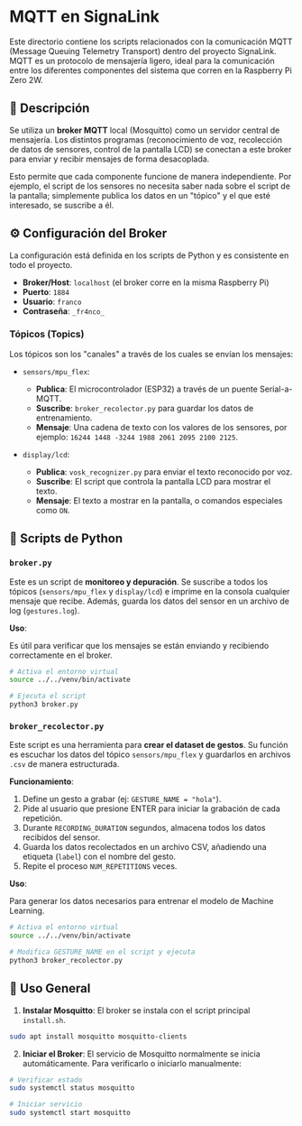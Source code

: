 # MQTT en SignaLink

Este directorio contiene los scripts relacionados con la comunicación MQTT (Message Queuing Telemetry Transport) dentro del proyecto SignaLink. MQTT es un protocolo de mensajería ligero, ideal para la comunicación entre los diferentes componentes del sistema que corren en la Raspberry Pi Zero 2W.

## 📜 Descripción

Se utiliza un **broker MQTT** local (Mosquitto) como un servidor central de mensajería. Los distintos programas (reconocimiento de voz, recolección de datos de sensores, control de la pantalla LCD) se conectan a este broker para enviar y recibir mensajes de forma desacoplada.

Esto permite que cada componente funcione de manera independiente. Por ejemplo, el script de los sensores no necesita saber nada sobre el script de la pantalla; simplemente publica los datos en un "tópico" y el que esté interesado, se suscribe a él.

## ⚙️ Configuración del Broker

La configuración está definida en los scripts de Python y es consistente en todo el proyecto.

- **Broker/Host**: `localhost` (el broker corre en la misma Raspberry Pi)
- **Puerto**: `1884`
- **Usuario**: `franco`
- **Contraseña**: `_fr4nco_`

### Tópicos (Topics)

Los tópicos son los "canales" a través de los cuales se envían los mensajes:

- `sensors/mpu_flex`:

  - **Publica**: El microcontrolador (ESP32) a través de un puente Serial-a-MQTT.
  - **Suscribe**: `broker_recolector.py` para guardar los datos de entrenamiento.
  - **Mensaje**: Una cadena de texto con los valores de los sensores, por ejemplo: `16244 1448 -3244 1988 2061 2095 2100 2125`.

- `display/lcd`:
  - **Publica**: `vosk_recognizer.py` para enviar el texto reconocido por voz.
  - **Suscribe**: El script que controla la pantalla LCD para mostrar el texto.
  - **Mensaje**: El texto a mostrar en la pantalla, o comandos especiales como `ON`.

## 🐍 Scripts de Python

### `broker.py`

Este es un script de **monitoreo y depuración**. Se suscribe a todos los tópicos (`sensors/mpu_flex` y `display/lcd`) e imprime en la consola cualquier mensaje que recibe. Además, guarda los datos del sensor en un archivo de log (`gestures.log`).

**Uso**:

Es útil para verificar que los mensajes se están enviando y recibiendo correctamente en el broker.

```bash
# Activa el entorno virtual
source ../../venv/bin/activate

# Ejecuta el script
python3 broker.py
```

### `broker_recolector.py`

Este script es una herramienta para **crear el dataset de gestos**. Su función es escuchar los datos del tópico `sensors/mpu_flex` y guardarlos en archivos `.csv` de manera estructurada.

**Funcionamiento**:

1.  Define un gesto a grabar (ej: `GESTURE_NAME = "hola"`).
2.  Pide al usuario que presione ENTER para iniciar la grabación de cada repetición.
3.  Durante `RECORDING_DURATION` segundos, almacena todos los datos recibidos del sensor.
4.  Guarda los datos recolectados en un archivo CSV, añadiendo una etiqueta (`label`) con el nombre del gesto.
5.  Repite el proceso `NUM_REPETITIONS` veces.

**Uso**:

Para generar los datos necesarios para entrenar el modelo de Machine Learning.

```bash
# Activa el entorno virtual
source ../../venv/bin/activate

# Modifica GESTURE_NAME en el script y ejecuta
python3 broker_recolector.py
```

## 🚀 Uso General

1.  **Instalar Mosquitto**: El broker se instala con el script principal `install.sh`.

```bash
sudo apt install mosquitto mosquitto-clients
```

2.  **Iniciar el Broker**: El servicio de Mosquitto normalmente se inicia automáticamente. Para verificarlo o iniciarlo manualmente:

```bash
# Verificar estado
sudo systemctl status mosquitto

# Iniciar servicio
sudo systemctl start mosquitto
```
